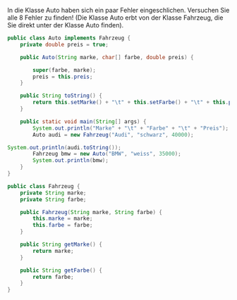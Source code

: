 In die Klasse Auto haben sich ein paar Fehler eingeschlichen. Versuchen Sie alle 8 Fehler zu finden! (Die Klasse Auto erbt von der Klasse Fahrzeug, die Sie direkt unter der Klasse Auto finden).

```Java
public class Auto implements Fahrzeug {
    private double preis = true;

    public Auto(String marke, char[] farbe, double preis) {

        super(farbe, marke);
        preis = this.preis;
    }

    public String toString() {
        return this.setMarke() + "\t" + this.setFarbe() + "\t" + this.preis;
    }

    public static void main(String[] args) {
        System.out.println("Marke" + "\t" + "Farbe" + "\t" + "Preis");
        Auto audi = new Fahrzeug("Audi", "schwarz", 40000);

System.out.println(audi.toString());
        Fahrzeug bmw = new Auto("BMW", "weiss", 35000);
        System.out.println(bmw);
    }
}
```

```Java
public class Fahrzeug {
    private String marke;
    private String farbe;

    public Fahrzeug(String marke, String farbe) {
        this.marke = marke;
        this.farbe = farbe;
    }

    public String getMarke() {
        return marke;
    }

    public String getFarbe() {
        return farbe;
    }
}
```